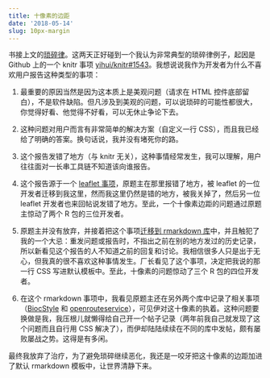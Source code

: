 ```yaml
---
title: 十像素的边距
date: '2018-05-14'
slug: 10px-margin
---
```


书接上文的[琐碎律](/cn/2018/05/law-of-triviality/)。这两天正好碰到一个我认为非常典型的琐碎律例子，起因是 Github 上的一个 knitr 事项 [yihui/knitr#1543](https://github.com/yihui/knitr/issues/1543)。我想说说我作为开发者为什么不喜欢用户报告这种类型的事项：

1. 最重要的原因当然是因为这本质上是美观问题（请求在 HTML 控件底部留白），不是软件缺陷。但凡涉及到美观的问题，可以说琐碎的可能性都很大，你觉得好看、他觉得不好看，可以无休止争论下去。

1. 这种问题对用户而言有非常简单的解决方案（自定义一行 CSS），而且我已经给了明确的答案。换句话说，我并没有堵死你的路。

1. 这个报告发错了地方（与 knitr 无关），这种事情经常发生，我可以理解，用户往往面对一长串工具链不知道该向谁报告。

1. 这个报告源于一个 [leaflet 事项](https://github.com/rstudio/leaflet/issues/542)，原题主在那里报错了地方，被 leaflet 的一位开发者迁移到我这里，然而我这里仍然是错的地方，被我关掉了，然后另一位 leaflet 开发者也来回帖说发错了地方。至此，一个十像素边距的问题通过原题主惊动了两个 R 包的三位开发者。

1. 原题主并没有放弃，并接着把这个事项[迁移到 rmarkdown 库](https://github.com/rstudio/rmarkdown/issues/1343)中，并且触犯了我的一个大忌：重发问题或报告时，不指出之前在别的地方发过的历史记录，所以新看见这个报告的人不知道之前的回复和讨论。我相信很多人只是出于无心，但我真的很不喜欢这种事情发生。厂长看见了这个事项，决定把我说的那一行 CSS 写进默认模板中。至此，十像素的问题惊动了三个 R 包的四位开发者。

1. 在这个 rmarkdown 事项中，我看见原题主还在另外两个库中记录了相关事项（[BiocStyle](https://github.com/Bioconductor/BiocStyle/issues/47) 和 [openrouteservice](https://github.com/GIScience/openrouteservice-r/issues/18)），可见伊对这十像素的执着。这种问题要换做是我，我压根儿就懒得给自己开一个帖子记录（两年前我自己就发现了这个问题而且自行用 CSS 解决了），而伊却陆陆续续在不同的库中发帖，颇有屡败屡战之势。这得是有多闲。

最终我放弃了治疗，为了避免琐碎继续恶化，我还是一咬牙把这十像素的边距加进了默认 rmarkdown 模板中，让世界清静下来。
